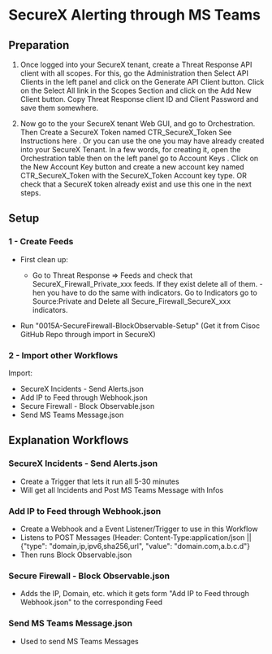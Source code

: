 # SecureX Alerting through MS Teams
## Preparation
1. Once logged into your SecureX tenant, create a Threat Response API client with all scopes. For this, go the Administration then Select API Clients in the left panel and click on the Generate API Client button. Click on the Select All link in the Scopes Section and click on the Add New Client button. Copy Threat Response client ID and Client Password and save them somewhere.

2. Now go to the your SecureX tenant Web GUI, and go to Orchestration. Then Create a SecureX Token named CTR_SecureX_Token See Instructions here . Or you can use the one you may have already created into your SecureX Tenant. In a few words, for creating it, open the Orchestration table then on the left panel go to Account Keys . Click on the New Account Key button and create a new account key named CTR_SecureX_Token with the SecureX_Token Account key type. OR check that a SecureX token already exist and use this one in the next steps.

## Setup
### 1 - Create Feeds
- First clean up:
  - Go to Threat Response => Feeds and check that SecureX_Firewall_Private_xxx feeds. If they exist delete all of them.
  -hen you have to do the same with indicators. Go to Indicators go to Source:Private and Delete all Secure_Firewall_SecureX_xxx indicators.

- Run "0015A-SecureFirewall-BlockObservable-Setup" (Get it from Cisoc GitHub Repo through import in SecureX)

### 2 - Import other Workflows
Import: 
- SecureX Incidents - Send Alerts.json
- Add IP to Feed through Webhook.json
- Secure Firewall - Block Observable.json
- Send MS Teams Message.json


## Explanation Workflows
### SecureX Incidents - Send Alerts.json
- Create a Trigger that lets it run all 5-30 minutes
- Will get all Incidents and Post MS Teams Message with Infos

### Add IP to Feed through Webhook.json
- Create a Webhook and a Event Listener/Trigger to use in this Workflow
- Listens to POST Messages (Header: Content-Type:application/json || {"type": "domain,ip,ipv6,sha256,url", "value": "domain.com,a.b.c.d"}
- Then runs Block Observable.json


### Secure Firewall - Block Observable.json
- Adds the IP, Domain, etc. which it gets form "Add IP to Feed through Webhook.json" to the corresponding Feed 


### Send MS Teams Message.json
- Used to send MS Teams Messages 
